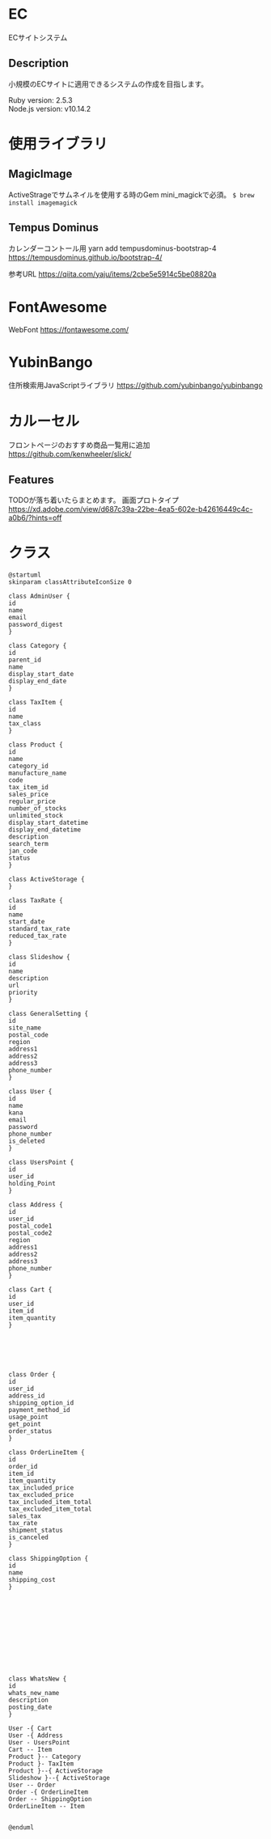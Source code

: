 # EC
ECサイトシステム

## Description
小規模のECサイトに適用できるシステムの作成を目指します。

Ruby version: 2.5.3  
Node.js version: v10.14.2

# 使用ライブラリ
## MagicImage
ActiveStrageでサムネイルを使用する時のGem mini_magickで必須。
```$ brew install imagemagick```

## Tempus Dominus
カレンダーコントール用
yarn add tempusdominus-bootstrap-4
https://tempusdominus.github.io/bootstrap-4/

参考URL
https://qiita.com/yaju/items/2cbe5e5914c5be08820a

# FontAwesome
WebFont
https://fontawesome.com/

# YubinBango
住所検索用JavaScriptライブラリ
https://github.com/yubinbango/yubinbango

# カルーセル
フロントページのおすすめ商品一覧用に追加
https://github.com/kenwheeler/slick/

## Features
TODOが落ち着いたらまとめます。
画面プロトタイプ  
https://xd.adobe.com/view/d687c39a-22be-4ea5-602e-b42616449c4c-a0b6/?hints=off


# クラス
```plantuml
@startuml
skinparam classAttributeIconSize 0
 
class AdminUser {
id
name
email
password_digest
}

class Category {
id
parent_id
name
display_start_date
display_end_date
}

class TaxItem {
id
name
tax_class
}

class Product {
id
name
category_id
manufacture_name
code
tax_item_id
sales_price
regular_price
number_of_stocks
unlimited_stock
display_start_datetime
display_end_datetime
description
search_term
jan_code
status
}

class ActiveStorage {
}

class TaxRate {
id
name
start_date
standard_tax_rate
reduced_tax_rate
}

class Slideshow {
id
name
description
url
priority
}

class GeneralSetting {
id
site_name
postal_code
region
address1
address2
address3
phone_number
}

class User {
id
name
kana
email
password
phone_number
is_deleted
}

class UsersPoint {
id
user_id
holding_Point
}

class Address {
id
user_id
postal_code1
postal_code2
region
address1
address2
address3
phone_number
}

class Cart {
id
user_id
item_id
item_quantity
}






class Order {
id
user_id
address_id
shipping_option_id
payment_method_id
usage_point
get_point
order_status
}

class OrderLineItem {
id
order_id
item_id
item_quantity
tax_included_price
tax_excluded_price
tax_included_item_total
tax_excluded_item_total
sales_tax
tax_rate
shipment_status
is_canceled
}

class ShippingOption {
id
name
shipping_cost
}






 





class WhatsNew {
id
whats_new_name
description
posting_date
}

User -{ Cart
User -{ Address
User - UsersPoint
Cart -- Item
Product }-- Category
Product }- TaxItem
Product }--{ ActiveStorage
Slideshow }--{ ActiveStorage
User -- Order
Order -{ OrderLineItem
Order -- ShippingOption
OrderLineItem -- Item


@enduml
```



